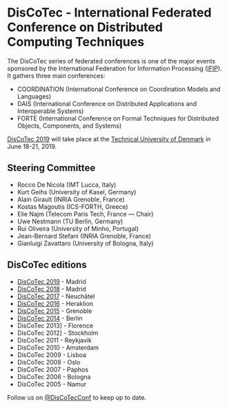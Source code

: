 # DisCoTec - International Federated Conference on Distributed Computing Techniques 

The DisCoTec series of federated conferences is one of the major events sponsored by the International Federation for Information Processing ([IFIP](http://www.ifip.org)). It gathers three main conferences:
* COORDINATION (International Conference on Coordination Models and Languages)
* DAIS (International Conference on Distributed Applications and Interoperable Systems)
* FORTE (International Conference on Formal Techniques for Distributed Objects, Components, and Systems)

[DisCoTec 2019](/2019) will take place at the [Technical University of Denmark](http://www.dtu.dk) in June 18-21, 2019.

## Steering Committee
* Rocco De Nicola (IMT Lucca, Italy)
* Kurt Geihs (University of Kasel, Germany)
* Alain Girault (INRIA Grenoble, France)
* Kostas Magoutis (ICS-FORTH, Greece)
* Elie Najm (Telecom Paris Tech, France — Chair)
* Uwe Nestmann (TU Berlin, Germany)
* Rui Oliveira (University of Minho, Portugal)
* Jean-Bernard Stefani (INRIA Grenoble, France)
* Gianluigi Zavattaro (University of Bologna, Italy)

## DisCoTec editions
* [DisCoTec 2019](http://2019.discotec.org/) - Madrid
* [DisCoTec 2018](http://2018.discotec.org/) - Madrid
* [DisCoTec 2017](http://2017.discotec.org/) - Neuchâtel
* [DisCoTec 2016](http://2016.discotec.org/) - Heraklion
* [DisCoTec 2015](http://discotec2015.inria.fr/) - Grenoble
* [DisCoTec 2014](https://www.discotec2014.tu-berlin.de/) - Berlin
* DisCoTec 2013] - Florence
* DisCoTec 2012] - Stockholm
* DisCoTec 2011 - Reykjavik
* DisCoTec 2010 - Amsterdam
* DisCoTec 2009 - Lisboa
* DisCoTec 2008 - Oslo
* DisCoTec 2007 - Paphos
* DisCoTec 2006 - Bologna
* DisCoTec 2005 - Namur

Follow us on [@DisCoTecConf](https://twitter.com/DisCoTecConf) to keep up to date.
